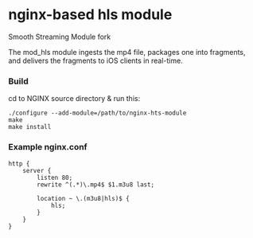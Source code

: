 # nginx-based hls module

Smooth Streaming Module fork

The mod_hls module ingests the mp4 file, packages one into fragments, and delivers the fragments to iOS clients in real-time.

### Build

cd to NGINX source directory & run this:

    ./configure --add-module=/path/to/nginx-hts-module
    make
    make install

### Example nginx.conf

    http {
        server {
            listen 80;
            rewrite ^(.*)\.mp4$ $1.m3u8 last;

            location ~ \.(m3u8|hls)$ {
                hls;
            }
        }
    }


